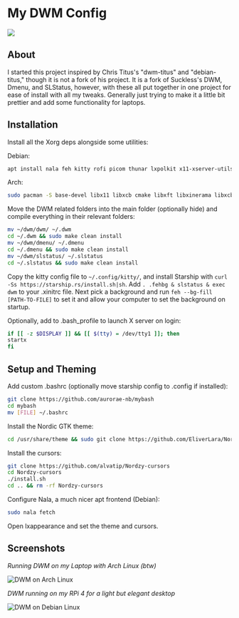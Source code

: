 # My DWM Config

<img src="https://github.com/aurorae-nb/dwm/blob/main/banner.png">

## About
I started this project inspired by Chris Titus's "dwm-titus" and "debian-titus," though it is not a fork of his project. It is a fork of Suckless's DWM, Dmenu, and SLStatus, however, with these all put together in one project for ease of install with all my tweaks. Generally just trying to make it a little bit prettier and add some functionality for laptops.

## Installation

Install all the Xorg deps alongside some utilities:

Debian:
```bash
apt install nala feh kitty rofi picom thunar lxpolkit x11-xserver-utils pavucontrol build-essential libx11-dev libxft-dev libxinerama-dev libx11-xcb-dev libxcb-res0-dev xdg-utils
```

Arch:
```bash
sudo pacman -S base-devel libx11 libxcb cmake libxft libxinerama libxcb-res xorg-xev xorg-xbacklight alsa-utils feh kitty rofi picom thunar lxpolkit pavucontrol
```

 
 Move the DWM related folders into the main folder (optionally hide) and compile everything in their relevant folders:

```bash
mv ~/dwm/dwm/ ~/.dwm
cd ~/.dwm && sudo make clean install
mv ~/dwm/dmenu/ ~/.dmenu
cd ~/.dmenu && sudo make clean install
mv ~/dwm/slstatus/ ~/.slstatus
cd ~/.slstatus && sudo make clean install
```

Copy the kitty config file to `~/.config/kitty/`, and install Starship with `curl -Ss https://starship.rs/install.sh|sh`. Add `. .fehbg & slstatus & exec dwm` to your .xinitrc file. Next pick a background and run `feh --bg-fill [PATH-TO-FILE]` to set it and allow your computer to set the background on startup.

Optionally, add to .bash_profile to launch X server on login:

```bash
if [[ -z $DISPLAY ]] && [[ $(tty) = /dev/tty1 ]]; then
startx
fi
```

## Setup and Theming
Add custom .bashrc (optionally move starship config to .config if installed):
```bash
git clone https://github.com/aurorae-nb/mybash
cd mybash
mv [FILE] ~/.bashrc
```

Install the Nordic GTK theme:

```bash
cd /usr/share/theme && sudo git clone https://github.com/EliverLara/Nordic
```

Install the cursors:

```bash
git clone https://github.com/alvatip/Nordzy-cursors
cd Nordzy-cursors
./install.sh
cd .. && rm -rf Nordzy-cursors
```

Configure Nala, a much nicer apt frontend (Debian):

```bash
sudo nala fetch
```

Open lxappearance and set the theme and cursors.

## Screenshots
*Running DWM on my Laptop with Arch Linux (btw)*

<img alt="DWM on Arch Linux" src="https://github.com/aurorae-nb/dwm/blob/main/arch-dwm.png">

*DWM running on my RPi 4 for a light but elegant desktop*

<img alt="DWM on Debian Linux" src="https://github.com/aurorae-nb/dwm/blob/main/debian-dwm.png">

